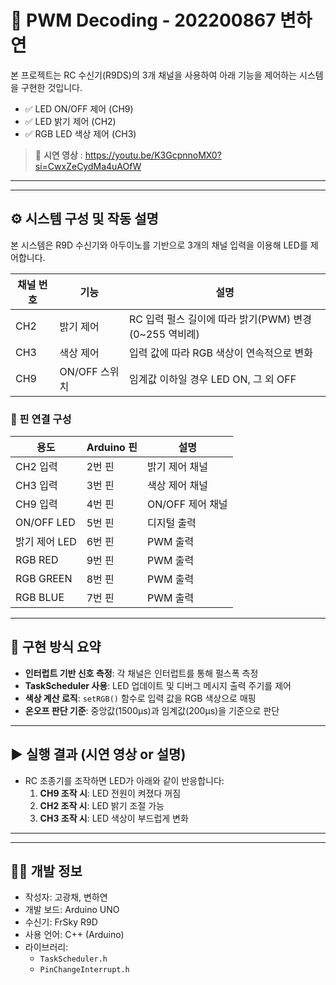 
# 🎯 PWM Decoding - 202200867 변하연

본 프로젝트는 RC 수신기(R9DS)의 3개 채널을 사용하여 아래 기능을 제어하는 시스템을 구현한 것입니다.

- ✅ LED ON/OFF 제어 (CH9)
- ✅ LED 밝기 제어 (CH2)
- ✅ RGB LED 색상 제어 (CH3)

> 🔗 **시연 영상** : https://youtu.be/K3GcpnnoMX0?si=CwxZeCydMa4uAOfW

---


---

## ⚙️ 시스템 구성 및 작동 설명

본 시스템은 R9D 수신기와 아두이노를 기반으로 3개의 채널 입력을 이용해 LED를 제어합니다.

| 채널 번호 | 기능           | 설명 |
|-----------|----------------|------|
| CH2       | 밝기 제어      | RC 입력 펄스 길이에 따라 밝기(PWM) 변경 (0~255 역비례) |
| CH3       | 색상 제어      | 입력 값에 따라 RGB 색상이 연속적으로 변화 |
| CH9       | ON/OFF 스위치 | 임계값 이하일 경우 LED ON, 그 외 OFF |

### 🔌 핀 연결 구성

| 용도         | Arduino 핀 | 설명 |
|--------------|------------|------|
| CH2 입력     | 2번 핀     | 밝기 제어 채널 |
| CH3 입력     | 3번 핀     | 색상 제어 채널 |
| CH9 입력     | 4번 핀     | ON/OFF 제어 채널 |
| ON/OFF LED   | 5번 핀     | 디지털 출력 |
| 밝기 제어 LED| 6번 핀     | PWM 출력 |
| RGB RED      | 9번 핀     | PWM 출력 |
| RGB GREEN    | 8번 핀     | PWM 출력 |
| RGB BLUE     | 7번 핀     | PWM 출력 |

---

## 🧠 구현 방식 요약

- **인터럽트 기반 신호 측정**: 각 채널은 인터럽트를 통해 펄스폭 측정
- **TaskScheduler 사용**: LED 업데이트 및 디버그 메시지 출력 주기를 제어
- **색상 계산 로직**: `setRGB()` 함수로 입력 값을 RGB 색상으로 매핑
- **온오프 판단 기준**: 중앙값(1500μs)과 임계값(200μs)을 기준으로 판단

---

## ▶️ 실행 결과 (시연 영상 or 설명)

- RC 조종기를 조작하면 LED가 아래와 같이 반응합니다:
  1. **CH9 조작 시**: LED 전원이 켜졌다 꺼짐
  2. **CH2 조작 시**: LED 밝기 조절 가능
  3. **CH3 조작 시**: LED 색상이 부드럽게 변화


---

---

## 👩‍💻 개발 정보

- 작성자: 고광채, 변하연 
- 개발 보드: Arduino UNO
- 수신기: FrSky R9D
- 사용 언어: C++ (Arduino)
- 라이브러리:
  - `TaskScheduler.h`
  - `PinChangeInterrupt.h`



